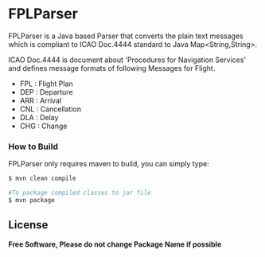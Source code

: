 # FPLParser

FPLParser is a Java based Parser that converts the plain text messages which is compliant to ICAO Doc.4444 standard to Java Map<String,String>.

ICAO Doc.4444 is document about 'Procedures for Navigation Services' and defines message formats of following Messages for Flight.

  - FPL : Flight Plan
  - DEP : Departure 
  - ARR : Arrival
  - CNL : Cancellation
  - DLA : Delay
  - CHG : Change

### How to Build

FPLParser only requires maven to build, you can simply type:

```sh
$ mvn clean compile

#To package compiled classes to jar file
$ mvn package
```



License
----

**Free Software, Please do not change Package Name if possible**


